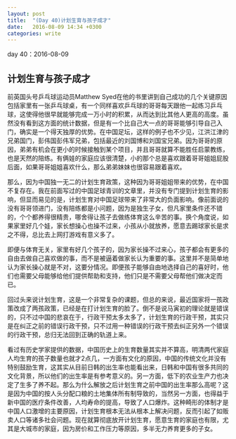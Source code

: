 ```yaml
---
layout: post
title:  "(Day 40)计划生育与孩子成才"
date:   2016-08-09 14:34 +0300
categories: write
---
```


day 40：2016-08-09

计划生育与孩子成才
-

前英国头号乒乓球运动员Matthew Syed在他的书里讲到自己成功的几个关键原因包括家里有一张乒乓球桌，有一个同样喜欢乒乓球的哥哥每天跟他一起练习乒乓球，这使得他很早就能够完成一万小时的积累，从而达到比其他人更高的高度。虽然没有看到这方面的统计数据，但是有一个比自己大一点的哥哥能够引导自己入门，确实是一个得天独厚的优势。在中国足坛，这样的例子也不少见，江洪江津的兄弟国门，彭伟国彭伟军兄弟，包括最近的刘国博和刘国宝兄弟。因为哥哥的原因，弟弟有机会在更小的时候接触到某个项目，并且哥哥就算不能胜任启蒙教练，也是天然的陪练。有俩娃的家庭应该很清楚，小的那个总是喜欢跟着哥哥姐姐屁股后面，如果哥哥姐姐喜欢什么，那么弟弟妹妹也很容易跟着喜欢。

那么，因为中国独一无二的计划生育政策，这种因为哥哥姐姐带来的优势，在中国不复存在。我在前面写过的中国足球青训的文章里，并没有专门提到计划生育的影响，但显而易见的是，计划生育对中国足球带来了非常大的负面影响。像前面说的没有哥哥领进门，没有陪练都是小问题，因为是独生子女，但凡家里条件还不错的，个个都养得很精贵，哪舍得让孩子去做练体育这么辛苦的事。换个角度说，如果家里好几个娃，家长想操心也操不过来，小孩从小就放养，愿意去踢球家长是求之不得，总比去上网打游戏有意义多了。

即便与体育无关，家里有好几个孩子的，因为家长操不过来心，孩子都会有更多的自由去做自己喜欢做的事，而不是被逼着做家长认为重要的事。这里并不是简单地认为家长操心就是不对，这要分情况。即便孩子能够自由地选择自己的喜好时，他们也需要父母能够给他们提供帮助和支持，他们只是不需要父母帮他们做决定而已。

回过头来说计划生育，这是一个非常复杂的课题，但总的来说，最近国家将一孩政策改成了两孩政策，已经是在打计划生育的脸了。倒不是说马寅初的理论就是错误的，只不过中国的悲哀在于，行政干预太多太多了，计划生育的行政干预，其实只是在纠正之前的错误行政干预，只不过用一种错误的行政干预去纠正另外一个错误的行政干预，总归无法回到正确的轨道上来。

看过有历史学家提供的数据，中国历史上的生育数量其实并不算高，明清两代家庭人均生育的孩子数量也就才2点几，一方面有文化的原因，中国的传统文化并没有特别鼓励生育，这其实从目前日韩的出生率也能看出来，日韩和中国有很多共同的文化背景，所以他们的出生率是有参考意义的。另一方面，低下的农业生产力也决定了生多了养不起。那么为什么解放之后计划生育之前中国的出生率那么高呢？这是因为中国的按人头分配口粮的土地集体所有制导致的，当然另一方面，也得益于新中国的医疗条件改善，人均寿命的提高，导致了人口爆炸。这种畸形的体制才是中国人口激增的主要原因，计划生育根本无法从根本上解决问题，反而引起了如贩卖人口等诸多社会问题。现在就算彻底放开计划生育，愿意生育的家庭也有限，尤其是大城市的家庭，因为房价和工作压力等原因，多半无力养育更多的子女。

<!--有没有可能像以前写英语作文那样，有范文，一二三四正反都说一遍类似的框架来写这样的文章？好好想想。-->

<!--end-->
